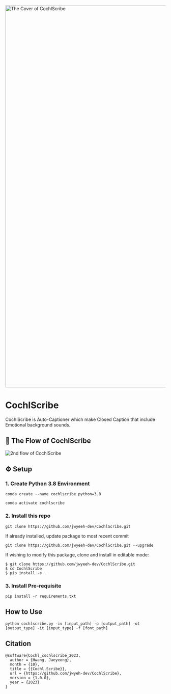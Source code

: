 <img width="1200" alt="The Cover of CochlScribe" src="https://github.com/jwyeeh-dev/CochlScribe/assets/99489807/8ed770ed-a128-4e4b-a94d-e8dab98a9b36">

# CochlScribe

CochlScribe is Auto-Captioner which make Closed Caption that include Emotional background sounds.

## 🦾 The Flow of CochlScribe

![2nd flow of CochlScribe](https://github.com/jwyeeh-dev/CochlScribe/assets/99489807/bea6fe03-787d-4ed9-a259-451766d57217)



## ⚙️ Setup

### 1. Create Python 3.8 Environment

```
conda create --name cochlscribe python=3.8
```

```
conda activate cochlscribe
```

### 2. Install this repo

```
git clone https://github.com/jwyeeh-dev/CochlScribe.git
```

If already installed, update package to most recent commit

```
git clone https://github.com/jwyeeh-dev/CochlScribe.git --upgrade
```

If wishing to modify this package, clone and install in editable mode:

```
$ git clone https://github.com/jwyeeh-dev/CochlScribe.git
$ cd CochlScribe
$ pip install -e .
```

### 3. Install Pre-requisite

```
pip install -r requirements.txt
```



## How to Use

```
python cochlscribe.py -iv [input_path] -o [output_path] -ot [output_type] -it [input_type] -f [font_path]
```

## Citation
```
@software{Cochl_cochlscribe_2023,
  author = {Hwang, Jaeyeong},
  month = {10},
  title = {{Cochl.Scribe}},
  url = {https://github.com/jwyeh-dev/CochlScribe},
  version = {1.0.0},
  year = {2023}
}
```
